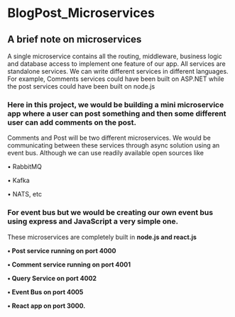 # BlogPost_Microservices
## A brief note on microservices
A single microservice contains all the routing, middleware, business logic and database access to implement one feature of our app. All services are standalone services. We can write different services in different languages. For example, Comments services could have been built on ASP.NET while the post services could have been built on node.js
### Here in this project, we would be building a mini microservice app where a user can post something and then some different user can add comments on the post.
Comments and Post will be two different microservices. We would be communicating between these services through async solution using an event bus.
Although we can use readily available open sources like 

•	RabbitMQ

•	Kafka

•	NATS, etc 

### For event bus but we would be creating our own event bus using express and JavaScript a very simple one.
These microservices are completely built in **node.js and react.js**

**•	Post service running on port 4000**

**•	Comment service running on port 4001**

**•	Query Service on port 4002**

**•	Event Bus on port 4005**

**•	React app on port 3000.**
